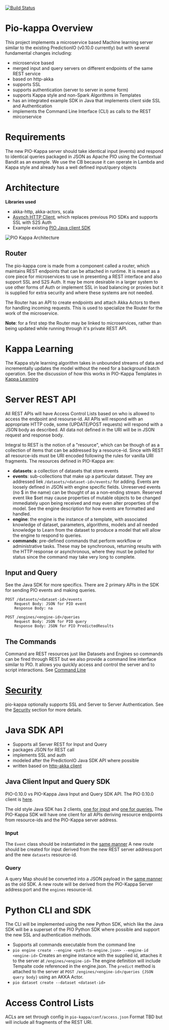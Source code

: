 [![Build Status](https://travis-ci.org/actionml/pio-kappa.svg?branch=master)](https://travis-ci.org/actionml/pio-kappa)

# Pio-kappa Overview

This project implements a microservice based Machine learning server similar to the existing PredictionIO (v0.10.0 currently) but with
several fundamental changes including:

 - microservice based
 - merged input and query servers on different endpoints of the same REST service
 - based on http-akka
 - supports SSL
 - supports authentication (server to server in some form)
 - supports Kappa style and non-Spark Algorithms in Templates
 - has an integrated example SDK in Java that implements client side SSL and Authentication
 - implements the Command Line Interface (CLI) as calls to the REST mircorservice
 
# Requirements

The new PIO-Kappa server should take identical input (events) and respond to identical queries packaged in JSON as Apache PIO using 
the Contextual Bandit as an example. We use the CB because it can operate in Lambda and Kappa style and already has a well 
defined input/query objects

 
# Architecture
 
**Libraries used**

 - akka-http, akka-actors, scala
 - [Asynch HTTP Client](https://github.com/AsyncHttpClient/async-http-client#async-http-client-asynchttpclient-on-twitter-), which replaces previous PIO SDKs and supports SSL with S2S Auth
 - Example existing [PIO Java client SDK](https://github.com/apache/incubator-predictionio-sdk-java)

![PIO Kappa Architecture](https://docs.google.com/drawings/d/1SjMDyc16BzHmItpAZuOGIGzbMdlWceK8TM9kde1Ty94/pub?w=910&h=739)

## Router

The pio-kappa core is made from a component called a router, which maintains REST endpoints that can be attached in runtime. It is meant as a core piece for microservices to use in presenting a REST interface and also support SSL and S2S Auth. It may be more desirable in a larger system to use other forms of Auth or implement SSL in load balancing or proxies but it is supplied for extra security and where these systems are not needed.

The Router has an API to create endpoints and attach Akka Actors to them for handling incoming requests. This is used to specialize the Router for the work of the microservice. 

**Note**: for a first step the Router may be linked to microservices, rather than being updated while running through it's private REST API.

# Kappa Learning

The Kappa style learning algorithm takes in unbounded streams of data and incrementally updates the model without the need for a background batch operation. See the discussion of how this works in PIO-Kappa Templates in [Kappa Learning](kappa-learning.md)
 
# Server REST API

All REST APIs will have Access Control Lists based on who is allowed to access the endpoint and resourse-id. All APIs will respond with an appropriate HTTP code, some (UPDATE/POST requests) will respond with a JSON  body as described. All data not defined in the URI will be in JSON request and response body.

Integral to REST is the notion of a "resource", which can be though of as a collection of items that can be addressed by a resource-id. Since with REST all resource-ids must be URI encoded following the rules for vanilla 
URI fragments. The resources defined in PIO-Kappa are:

 - **datasets**: a collection of datasets that store events
 - **events**: sub-collections that make up a particular dataset. They are addressed liek `/datasets/<dataset-id>/events/` for adding. Events are loosely defined in JSON with engine specific fields. Unreserved events (no $ in the name) can be thought of as a non-ending stream. Reserved event like $set may cause properties of mutable objects to be changed immediately upon being received and may even alter properties of the model. See the engine description for how events are formatted and handled.
 - **engine**: the engine is the instance of a template, with associated knowledge of dataset, parameters, algorithms, models and all needed knowledge to Learn from the dataset to produce a model that will allow the engine to respond to queries.
 - **commands**: pre-defined commands that perform workflow or administrative tasks. These may be synchronous, returning results with the HTTP response or asynchronous, where they must be polled for status since the command may take very long to complete.

## Input and Query

See the Java SDK for more specifics. There are 2 primary APIs in the SDK for sending PIO events and making queries.

    POST /datasets/<dataset-id>/events
        Request Body: JSON for PIO event
        Response Body: na
        
    POST /engines/<engine-id>/queries
        Request Body: JSON for PIO query
        Response Body: JSON for PIO PredictedResults

## The Commands

Command are REST resources just like Datasets and Engines so commands can be fired through REST but we also provide a command line interface similar to PIO. It allows you quickly access and control the server and to script interactions. See [Command Line](command_line.md)

     
# [Security](security.md)  

pio-kappa optionally supports SSL and Server to Server Authentication. See the [Security](security.md) section for more details.
    
# Java SDK API

 - Supports all Server REST for Input and Query
 - packages JSON for REST call
 - implements SSL and auth
 - modeled after the PredictionIO Java SDK API where possible
 - written based on [http-akka client](http://doc.akka.io/docs/akka-http/current/java/http/introduction.html#http-client-api)

## Java Client Input and Query SDK

PIO-0.10.0 vs PIO-Kappa Java Input and Query SDK API. The PIO 0.10.0 client is [here](https://github.com/apache/incubator-predictionio-sdk-java).

The old style Java SDK has 2 clients, [one for input](https://github.com/apache/incubator-predictionio-sdk-java/blob/develop/client/src/main/java/io/prediction/EventClient.java) and [one for queries](https://github.com/apache/incubator-predictionio-sdk-java/blob/develop/client/src/main/java/io/prediction/EngineClient.java), The PIO-Kappa SDK will have one client for all APIs deriving resource endpoints from resource-ids and the PIO-Kappa server address.

### Input

The `Event` class should be instantiated in the [same manner](https://github.com/apache/incubator-predictionio-sdk-java/blob/develop/client/src/main/java/io/prediction/Event.java) A new route should be created for input derived from the new REST server address:port and the new `datasets` resource-id.

### Query

A query Map should be converted into a JSON payload in the [same manner](https://github.com/apache/incubator-predictionio-sdk-java/blob/develop/client/src/main/java/io/prediction/EngineClient.java#L93) as the old SDK. A new route will be derived from the PIO-Kappa Server address:port and the `engines` resource-id.


# Python CLI and SDK

The CLI will be implemented using the new Python SDK, which like the Java SDK will be a superset of the PIO Python SDK where possible and support the new SSL and authentication methods.

 - Supports all commands executable from the command line
  - `pio engine create --engine <path-to-engine.json> --engine-id <engine-id>`
    Creates an engine instance with the supplied id, attaches it to the server at `/engines/<engine-id>`
    The engine definition will include Tempalte code referenced in the engine.json. The `predict` method is attached to the server
    at `POST /engines/<engine-id>/queries {JSON query body}` using an AKKA Actor.
  - `pio dataset create --dataset <dataset-id>`
  
# Access Control Lists

ACLs are set through config in `pio-kappa/conf/access.json` Format TBD but will include all fragments of the REST URI.
